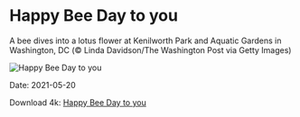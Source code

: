 # Happy Bee Day to you

A bee dives into a lotus flower at Kenilworth Park and Aquatic Gardens in Washington, DC (© Linda Davidson/The Washington Post via Getty Images)

![Happy Bee Day to you](https://bing.com/th?id=OHR.BeeLotus_EN-US7861856689_UHD.jpg&rf=LaDigue_UHD.jpg&pid=hp&w=1024&h=576)

Date: 2021-05-20

Download 4k: [Happy Bee Day to you](https://bing.com/th?id=OHR.BeeLotus_EN-US7861856689_UHD.jpg&rf=LaDigue_UHD.jpg&pid=hp&w=3840&h=2160)

